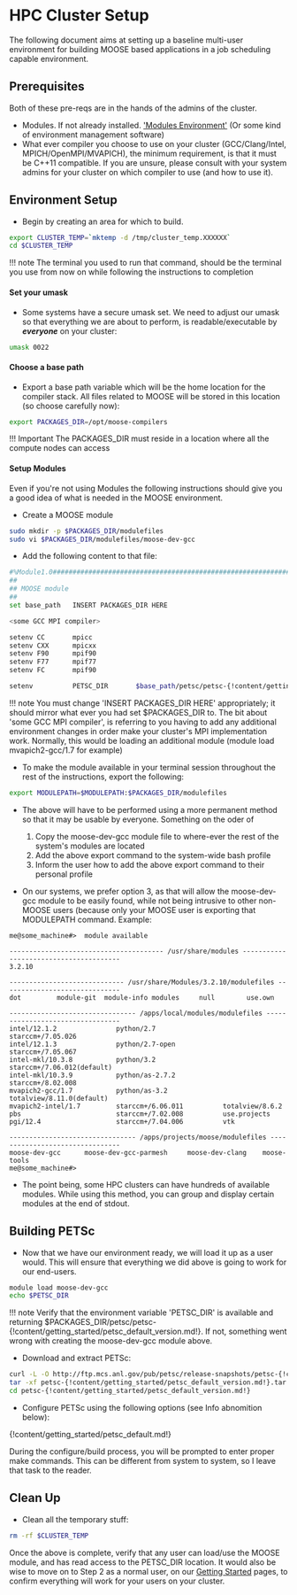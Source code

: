 # HPC Cluster Setup
The following document aims at setting up a baseline multi-user environment for building MOOSE based applications in a job scheduling capable environment.

## Prerequisites
Both of these pre-reqs are in the hands of the admins of the cluster.

* Modules. If not already installed. ['Modules Environment'](http://modules.sourceforge.net/) (Or some kind of environment management software)
* What ever compiler you choose to use on your cluster (GCC/Clang/Intel, MPICH/OpenMPI/MVAPICH), the minimum requirement, is that it must be C++11 compatible. If you are unsure, please consult with your system admins for your cluster on which compiler to use (and how to use it).

## Environment Setup
* Begin by creating an area for which to build.

```bash
export CLUSTER_TEMP=`mktemp -d /tmp/cluster_temp.XXXXXX`
cd $CLUSTER_TEMP
```

!!! note
    The terminal you used to run that command, should be the terminal you use from now on while following the instructions to completion


#### Set your umask
* Some systems have a secure umask set. We need to adjust our umask so that everything we are about to perform, is readable/executable by _<b>everyone</b>_ on your cluster:

```bash
umask 0022
```
    

#### Choose a base path
* Export a base path variable which will be the home location for the compiler stack. All files related to MOOSE will be stored in this location (so choose carefully now):

```bash
export PACKAGES_DIR=/opt/moose-compilers
```

!!! Important
    The PACKAGES_DIR must reside in a location where all the compute nodes can access

#### Setup Modules
Even if you're not using Modules the following instructions should give you a good idea of what is needed in the MOOSE environment.

* Create a MOOSE module

```bash
sudo mkdir -p $PACKAGES_DIR/modulefiles
sudo vi $PACKAGES_DIR/modulefiles/moose-dev-gcc
```

* Add the following content to that file:

```bash
#%Module1.0#####################################################################
##
## MOOSE module
##
set base_path   INSERT PACKAGES_DIR HERE

<some GCC MPI compiler>

setenv CC       mpicc
setenv CXX      mpicxx
setenv F90      mpif90
setenv F77      mpif77
setenv FC       mpif90

setenv          PETSC_DIR       $base_path/petsc/petsc-{!content/getting_started/petsc_default_version.md!}/gcc-opt
```

!!! note
    You must change 'INSERT PACKAGES_DIR HERE' appropriately; it should mirror what ever you had set $PACKAGES_DIR to. The bit about 'some GCC MPI compiler', is referring to you having to add any additional environment changes in order make your cluster's MPI implementation work. Normally, this would be loading an additional module (module load mvapich2-gcc/1.7 for example)


* To make the module available in your terminal session throughout the rest of the instructions, export the following:
```bash
export MODULEPATH=$MODULEPATH:$PACKAGES_DIR/modulefiles
```

* The above will have to be performed using a more permanent method so that it may be usable by everyone. Something on the oder of
    1. Copy the moose-dev-gcc module file to where-ever the rest of the system's modules are located
    2. Add the above export command to the system-wide bash profile
    3. Inform the user how to add the above export command to their personal profile

* On our systems, we prefer option 3, as that will allow the moose-dev-gcc module to be easily found, while not being intrusive to other non-MOOSE users (because only your MOOSE user is exporting that MODULEPATH command. Example:
```text
me@some_machine#>  module available

--------------------------------------- /usr/share/modules ---------------------------------------
3.2.10

----------------------------- /usr/share/Modules/3.2.10/modulefiles ------------------------------
dot         module-git  module-info modules     null        use.own

-------------------------------- /apps/local/modules/modulefiles ---------------------------------
intel/12.1.2               python/2.7                 starccm+/7.05.026
intel/12.1.3               python/2.7-open            starccm+/7.05.067
intel-mkl/10.3.8           python/3.2                 starccm+/7.06.012(default)
intel-mkl/10.3.9           python/as-2.7.2            starccm+/8.02.008
mvapich2-gcc/1.7           python/as-3.2              totalview/8.11.0(default)
mvapich2-intel/1.7         starccm+/6.06.011          totalview/8.6.2
pbs                        starccm+/7.02.008          use.projects
pgi/12.4                   starccm+/7.04.006          vtk

-------------------------------- /apps/projects/moose/modulefiles --------------------------------
moose-dev-gcc      moose-dev-gcc-parmesh     moose-dev-clang    moose-tools
me@some_machine#>
```
* The point being, some HPC clusters can have hundreds of available modules. While using this method, you can group and display certain modules at the end of stdout.

## Building PETSc
* Now that we have our environment ready, we will load it up as a user would. This will ensure that everything we did above is going to work for our end-users.

```bash
module load moose-dev-gcc
echo $PETSC_DIR
```

!!! note
    Verify that the environment variable 'PETSC_DIR' is available and returning $PACKAGES_DIR/petsc/petsc-{!content/getting_started/petsc_default_version.md!}. If not, something went wrong with creating the moose-dev-gcc module above.

* Download and extract PETSc:
```bash
curl -L -O http://ftp.mcs.anl.gov/pub/petsc/release-snapshots/petsc-{!content/getting_started/petsc_default_version.md!}.tar.gz
tar -xf petsc-{!content/getting_started/petsc_default_version.md!}.tar.gz
cd petsc-{!content/getting_started/petsc_default_version.md!}
```
* Configure PETSc using the following options (see Info abnomition below):

{!content/getting_started/petsc_default.md!}

During the configure/build process, you will be prompted to enter proper make commands. This can be different from system to system, so I leave that task to the reader.

## Clean Up
* Clean all the temporary stuff:

```bash
rm -rf $CLUSTER_TEMP
```

Once the above is complete, verify that any user can load/use the MOOSE module, and has read access to the PETSC_DIR location. It would also be wise to move on to Step 2 as a normal user, on our [Getting Started](http://mooseframework.org/getting-started/) pages, to confirm everything will work for your users on your cluster.
